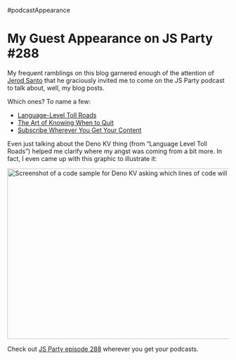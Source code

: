 #podcastAppearance

# My Guest Appearance on JS Party #288

My frequent ramblings on this blog garnered enough of the attention of [Jerod Santo](https://changelog.social/@jerod) that he graciously invited me to come on the JS Party podcast to talk about, well, my blog posts.

Which ones? To name a few:

- [Language-Level Toll Roads](https://blog.jim-nielsen.com/2023/language-level-toll-roads/)
- [The Art of Knowing When to Quit](https://blog.jim-nielsen.com/2023/art-of-knowing-when-to-quit/)
- [Subscribe Wherever You Get Your Content](https://blog.jim-nielsen.com/2023/subscribe-wherever-you-get-your-content/)

Even just talking about the Deno KV thing (from “Language Level Toll Roads”) helped me clarify where my angst was coming from a bit more. In fact, I even came up with this graphic to illustrate it:

<img src="https://cdn.jim-nielsen.com/blog/2023/deno-kv-cost.png" width="702" height="388" alt="Screenshot of a code sample for Deno KV asking which lines of code will cost money." />

Check out [JS Party episode 288](https://changelog.com/jsparty/288) wherever you get your podcasts.